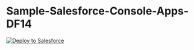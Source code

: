 Sample-Salesforce-Console-Apps-DF14
===================================
<a href="https://githubsfdeploy.herokuapp.com?owner=andymahood&repo=Sample-Salesforce-Console-Apps-DF14">
  <img alt="Deploy to Salesforce"
       src="https://raw.githubusercontent.com/afawcett/githubsfdeploy/master/src/main/webapp/resources/img/deploy.png">
</a>
